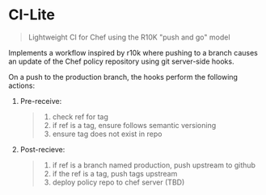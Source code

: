 # CI-Lite

> Lightweight CI for Chef using the R10K "push and go" model

Implements a workflow inspired by r10k where pushing to a branch causes an update of the Chef policy repository using git server-side hooks.

On a push to the production branch, the hooks perform the following actions:

1. Pre-receive:
    > 1. check ref for tag
    > 1. if ref is a tag, ensure follows semantic versioning
    > 1. ensure tag does not exist in repo

1. Post-recieve:
    > 1. if ref is a branch named production, push upstream to github
    > 1. if the ref is a tag, push tags upstream 
    > 1. deploy policy repo to chef server (TBD)

